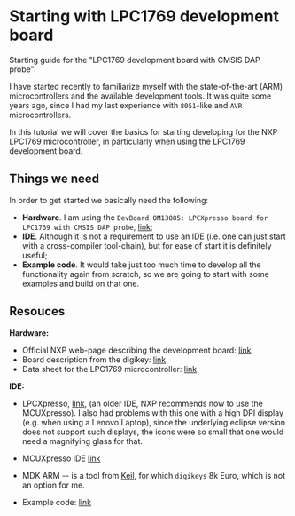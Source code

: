 Starting with LPC1769 development board
=======================================

Starting guide for the "LPC1769 development board with CMSIS DAP probe".

I have started recently to familiarize myself with the 
state-of-the-art (ARM) microcontrollers and the available
development tools. It was quite some years ago, since I had
my last experience with `8051`-like and `AVR` microcontrollers.

In this tutorial we will cover the basics for starting developing for
the NXP LPC1769 microcontroller, in particularly when using
the LPC1769 development board.

## Things we need 

In order to get started we basically need the following:
* **Hardware**. 
	I am using the `DevBoard OM13085: LPCXpresso board for
	LPC1769 with CMSIS DAP probe`, [link][1];
* **IDE**. Although it is not a requirement to use an IDE 
  (i.e. one can just start with a cross-compiler tool-chain), 
	but for ease of start it is definitely useful;
* **Example code**. It would take just too much time to develop
  all the functionality again from scratch, so we are going
	to start with some examples and build on that one.

## Resouces

**Hardware:**
* Official NXP web-page describing the development board: [link][1]
* Board description from the digikey: [link][2]
* Data sheet for the LPC1769 microcontroller: [link][3]

**IDE:**
* LPCXpresso, [link][6], (an older IDE, NXP recommends now to use the MCUXpresso).
	I also had problems with this one with a high DPI display 
	(e.g. when using a Lenovo Laptop), 
	since the underlying eclipse version does not support such displays, 
	the icons were so small that one would need a magnifying glass for that.
* MCUXpresso IDE [link][5]
* MDK ARM -- is a tool from [Keil](https://www.keil.com/download/product/), 
  for which `digikeys` 8k Euro, which is not an option for me.

* Example code: [link][4]

[//]: # "References:"

[1]: https://www.nxp.com/support/developer-resources/hardware-development-tools/lpcxpresso-boards/lpcxpresso-board-for-lpc1769-with-cmsis-dap-probe:OM13085

[2]: https://media.digikey.com/pdf/Data%20Sheets/NXP%20PDFs/OM13085_web.pdf

[3]: https://www.nxp.com/docs/en/data-sheet/LPC1769_68_67_66_65_64_63.pdf

[4]: https://www.nxp.com/support/developer-resources/software-development-tools/lpc-developer-resources-/lpcopen-libraries-and-examples/lpcopen-software-development-platform-lpc17xx:LPCOPEN-SOFTWARE-FOR-LPC17XX

[5]: https://www.nxp.com/support/developer-resources/software-development-tools/mcuxpresso-software-and-tools/mcuxpresso-integrated-development-environment-ide:MCUXpresso-IDE

[6]: https://www.nxp.com/products/processors-and-microcontrollers/arm-based-processors-and-mcus/lpc-cortex-m-mcus/lpc1100-cortex-m0-plus-m0/lpcxpresso-ide-v8.2.2:LPCXPRESSO

